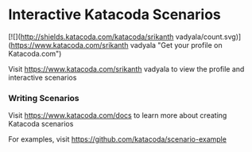 # Interactive Katacoda Scenarios

[![](http://shields.katacoda.com/katacoda/srikanth vadyala/count.svg)](https://www.katacoda.com/srikanth vadyala "Get your profile on Katacoda.com")

Visit https://www.katacoda.com/srikanth vadyala to view the profile and interactive scenarios

### Writing Scenarios
Visit https://www.katacoda.com/docs to learn more about creating Katacoda scenarios

For examples, visit https://github.com/katacoda/scenario-example
